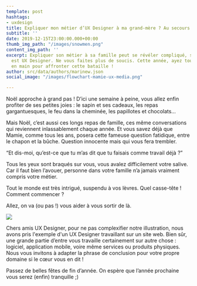 ```yaml
---
template: post
hashtags:
- uxdesign
title: Expliquer mon métier d’UX Designer à ma grand-mère ? Au secours !
subtitle: ''
date: 2019-12-15T23:00:00.000+00:00
thumb_img_path: "/images/snowmen.png"
content_img_path: ''
excerpt: Expliquer son métier à sa famille peut se révéler compliqué, surtout lorsqu'on
  est UX Designer. Ne vous faites plus de soucis. Cette année, ayez toutes les cartes
  en main pour affronter cette bataille !
author: src/data/authors/marinew.json
social_image: "/images/flowchart-mamie-ux-media.png"

---
```

Noël approche à grand pas ! D’ici une semaine à peine, vous allez enfin profiter de ses petites joies : le sapin et ses cadeaux, les repas gargantuesques, le feu dans la cheminée, les papillotes et chocolats…

Mais Noël, c’est aussi ces longs repas de famille, ces même conversations qui reviennent inlassablement chaque année. Et vous savez déjà que Mamie, comme tous les ans, posera cette fameuse question fatidique, entre le chapon et la bûche. Question innocente mais qui vous fera trembler.

“Et dis-moi, qu’est-ce que tu m’as dit que tu faisais comme travail déjà ?”

Tous les yeux sont braqués sur vous, vous avalez difficilement votre salive. Car il faut bien l’avouer, personne dans votre famille n’a jamais vraiment compris votre métier.

Tout le monde est très intrigué, suspendu à vos lèvres. Quel casse-tête ! Comment commencer ?

Allez, on va (ou pas !) vous aider à vous sortir de là.

![](/images/flowchart-mamie-ux.png)

Chers amis UX Designer, pour ne pas complexifier notre illustration, nous avons pris l'exemple d'un UX Designer travaillant sur un site web. Bien sûr, une grande partie d’entre vous travaille certainement sur autre chose : logiciel, application mobile, voire même services ou produits physiques. Nous vous invitons à adapter la phrase de conclusion pour votre propre domaine si le cœur vous en dit !

Passez de belles fêtes de fin d’année. On espère que l’année prochaine vous serez (enfin) tranquille ;)